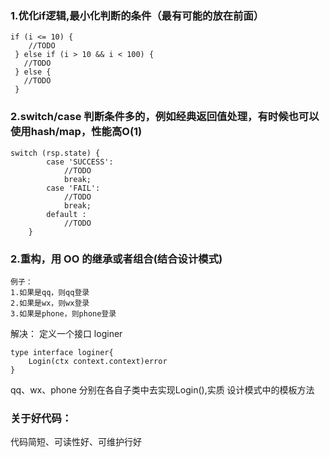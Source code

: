 
### 1.优化if逻辑,最小化判断的条件（最有可能的放在前面）
~~~
if (i <= 10) {
    //TODO
 } else if (i > 10 && i < 100) {
   //TODO
 } else {
   //TODO
 }
~~~


### 2.switch/case 判断条件多的，例如经典返回值处理，有时候也可以使用hash/map，性能高O(1)
~~~
switch (rsp.state) {
        case 'SUCCESS':
            //TODO
            break;
        case 'FAIL':
            //TODO
            break;
        default :
            //TODO
    }
~~~

### 2.重构，用 OO 的继承或者组合(结合设计模式)
~~~
例子：
1.如果是qq，则qq登录
2.如果是wx，则wx登录
3.如果是phone，则phone登录
~~~
解决：
定义一个接口 loginer
~~~
type interface loginer{
    Login(ctx context.context)error
}
~~~
qq、wx、phone 分别在各自子类中去实现Login(),实质 设计模式中的模板方法





### 关于好代码：
 代码简短、可读性好、可维护行好
